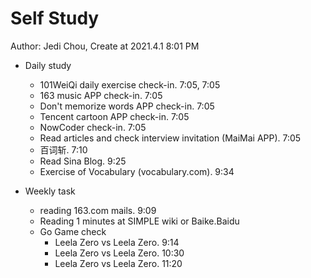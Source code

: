# Self Study

Author: Jedi Chou, Create at 2021.4.1 8:01 PM

* Daily study
  * 101WeiQi daily exercise check-in. 7:05, 7:05
  * 163 music APP check-in. 7:05
  * Don't memorize words APP check-in. 7:05
  * Tencent cartoon APP check-in. 7:05
  * NowCoder check-in. 7:05
  * Read articles and check interview invitation (MaiMai APP). 7:05
  * 百词斩. 7:10
  * Read Sina Blog. 9:25
  * Exercise of Vocabulary (vocabulary.com). 9:34

* Weekly task
  * reading 163.com mails. 9:09
  * Reading 1 minutes at SIMPLE wiki or Baike.Baidu
  * Go Game check
    * Leela Zero vs Leela Zero. 9:14
    * Leela Zero vs Leela Zero. 10:30
    * Leela Zero vs Leela Zero. 11:20
